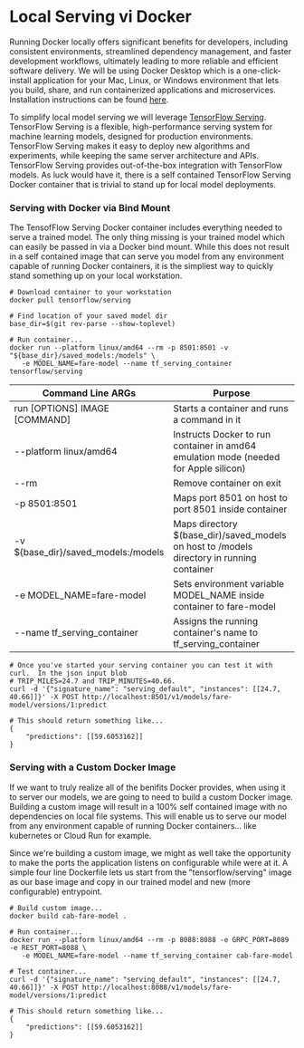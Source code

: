 # Local Serving vi Docker 
Running Docker locally offers significant benefits for developers, including consistent environments, streamlined dependency management, and faster development workflows, ultimately leading to more reliable and efficient software delivery. We will be using Docker Desktop which is a one-click-install application for your Mac, Linux, or Windows environment that lets you build, share, and run containerized applications and microservices. Installation instructions can be found [here](https://docs.docker.com/desktop/).

To simplify local model serving we will leverage [TensorFlow Serving](https://www.tensorflow.org/tfx/guide/serving). TensorFlow Serving is a flexible, high-performance serving system for machine learning models, designed for production environments. TensorFlow Serving makes it easy to deploy new algorithms and experiments, while keeping the same server architecture and APIs. TensorFlow Serving provides out-of-the-box integration with TensorFlow models. As luck would have it, there is a self contained TensorFlow Serving Docker container that is trivial to stand up for local model deployments.

### Serving with Docker via Bind Mount
The TensofFlow Serving Docker container includes everything needed to serve a trained model.  The only thing missing is your trained model which can easily be passed in via a Docker bind mount. While this does not result in a self contained image that can serve you model from any environment capable of running Docker containers, it is the simpliest way to quickly stand something up on your local workstation. 

```
# Download container to your workstation
docker pull tensorflow/serving

# Find location of your saved model dir
base_dir=$(git rev-parse --show-toplevel)

# Run container...
docker run --platform linux/amd64 --rm -p 8501:8501 -v "${base_dir}/saved_models:/models" \
   -e MODEL_NAME=fare-model --name tf_serving_container tensorflow/serving
```
| Command Line ARGs | Purpose |
| --- | ------- |
| run [OPTIONS] IMAGE [COMMAND] | Starts a container and runs a command in it |
| --platform linux/amd64 | Instructs Docker to run container in amd64 emulation mode (needed for Apple silicon) |
| --rm | Remove container on exit |
| -p 8501:8501 | Maps port 8501 on host to port 8501 inside container |
| -v ${base_dir}/saved_models:/models | Maps directory $(base_dir)/saved_models on host to /models directory in running container |
| -e MODEL_NAME=fare-model | Sets environment variable MODEL_NAME inside container to fare-model |
| --name tf_serving_container | Assigns the running container's name to tf_serving_container |

```
# Once you've started your serving container you can test it with curl.  In the json input blob 
# TRIP_MILES=24.7 and TRIP_MINUTES=40.66.
curl -d '{"signature_name": "serving_default", "instances": [[24.7, 40.66]]}' -X POST http://localhost:8501/v1/models/fare-model/versions/1:predict

# This should return something like...
{
    "predictions": [[59.6053162]]
}
```
### Serving with a Custom Docker Image
If we want to truly realize all of the benifits Docker provides, when using it to server our models, we are going to need to build a custom Docker image.  Building a custom image will result in a 100% self contained image with no dependencies on local file systems.  This will enable us to serve our model from any environment capable of running Docker containers... like kubernetes or Cloud Run for example.

Since we're building a custom image, we might as well take the opportunity to make the ports the application listens on configurable while were at it. A simple four line Dockerfile lets us start from the "tensorflow/serving" image as our base image and copy in our trained model and new (more configurable) entrypoint.

```
# Build custom image...
docker build cab-fare-model .

# Run container...
docker run --platform linux/amd64 --rm -p 8088:8088 -e GRPC_PORT=8089 -e REST_PORT=8088 \
   -e MODEL_NAME=fare-model --name tf_serving_container cab-fare-model

# Test container... 
curl -d '{"signature_name": "serving_default", "instances": [[24.7, 40.66]]}' -X POST http://localhost:8088/v1/models/fare-model/versions/1:predict

# This should return something like...
{
    "predictions": [[59.6053162]]
}
```
